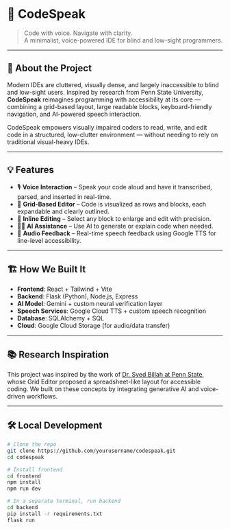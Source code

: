 # 🧠 CodeSpeak

> Code with voice. Navigate with clarity.  
> A minimalist, voice-powered IDE for blind and low-sight programmers.

---

## 🚀 About the Project

Modern IDEs are cluttered, visually dense, and largely inaccessible to blind and low-sight users. Inspired by research from Penn State University, **CodeSpeak** reimagines programming with accessibility at its core — combining a grid-based layout, large readable blocks, keyboard-friendly navigation, and AI-powered speech interaction.

CodeSpeak empowers visually impaired coders to read, write, and edit code in a structured, low-clutter environment — without needing to rely on traditional visual-heavy IDEs.

---

## 💡 Features

- 🎙️ **Voice Interaction** – Speak your code aloud and have it transcribed, parsed, and inserted in real-time.
- 🧱 **Grid-Based Editor** – Code is visualized as rows and blocks, each expandable and clearly outlined.
- 🔁 **Inline Editing** – Select any block to enlarge and edit with precision.
- 🧑‍💻 **AI Assistance** – Use AI to generate or explain code when needed.
- 📢 **Audio Feedback** – Real-time speech feedback using Google TTS for line-level accessibility.

---

## 🏗️ How We Built It

- **Frontend**: React + Tailwind + Vite
- **Backend**: Flask (Python), Node.js, Express
- **AI Model**: Gemini + custom neural verification layer
- **Speech Services**: Google Cloud TTS + custom speech recognition
- **Database**: SQLAlchemy + SQL
- **Cloud**: Google Cloud Storage (for audio/data transfer)

---

## 📚 Research Inspiration

This project was inspired by the work of [Dr. Syed Billah at Penn State](https://www.psu.edu/news/information-sciences-and-technology/story/new-coding-tool-could-aid-computer-programmers-who-are), whose Grid Editor proposed a spreadsheet-like layout for accessible coding. We built on these concepts by integrating generative AI and voice-driven workflows.

---

## 🛠️ Local Development

```bash
# Clone the repo
git clone https://github.com/yourusername/codespeak.git
cd codespeak

# Install frontend
cd frontend
npm install
npm run dev

# In a separate terminal, run backend
cd backend
pip install -r requirements.txt
flask run
